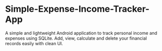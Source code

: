 # Simple-Expense-Income-Tracker-App
A simple and lightweight Android application to track personal income and expenses using SQLite. Add, view, calculate and delete your financial records easily with clean UI.
